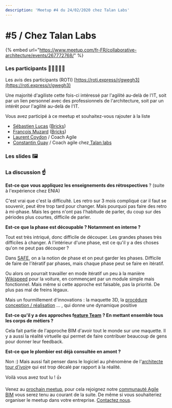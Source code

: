```yaml
---
description: 'Meetup #4 du 24/02/2020 chez Talan Labs'
---
```


# \#5 / Chez Talan Labs

{% embed url="https://www.meetup.com/fr-FR/collaborative-architecture/events/267772768/" %}

### Les participants 👷‍♀️🙍🙎‍♂️

Les avis des participants \(ROTI\) [https://roti.express/r/gwegh3](https://roti.express/r/gwegh3)

Une majorité d'agiliste cette fois-ci  intéressé par l'agilité au-delà de l'IT, soit par un lien personnel avec des professionnels de l'architecture, soit par un intérêt pour l'agilité au-delà de l'IT. 

Vous avez participé à ce meetup et souhaitez-vous rajouter à la liste

* [Sébastien Lucas](https://www.linkedin.com/in/archiref/) \([Bricks](https://www.bricksapp.io/fr/)\)
* [François Muzard](https://www.linkedin.com/in/fran%C3%A7ois-muzard-bim/) \([Bricks](https://www.bricksapp.io/fr/)\) 
* [Laurent Coydon](https://www.linkedin.com/in/lcoydon/) / Coach Agile
* [Constantin Guay](https://app.slack.com/team/UR79ZMQFK) / Coach agile chez[ Talan labs](https://talan.com/)

### Les slides 🖼️

### **La discussion** ☝️

**Est-ce que vous appliquez les enseignements des rétrospectives** ? \(suite à l'expérience chez ENIA\)

C'est vrai que c'est la difficulté. Les retro sur 3 mois compliqué car il faut se souvenir, peut être trop tard pour changer. Mais pourquoi pas faire des retro à mi-phase. Mais les gens n'ont pas l'habitude de parler, du coup sur des périodes plus courtes, difficile de parler.

**Est-ce que la phase est découpable ? Notamment en interne ?**

Tout est très intriqué, donc difficile de découper. Les grandes phases très difficiles à changer. A l'intérieur d'une phase, est ce qu'il y  a des choses qu'on ne peut pas découper ? 

Dans [SAFE](https://www.scaledagile.com/), on a la notion de phase et on peut garder les phases. Difficile de faire de l'itératif par phases, mais chaque phase peut se faire en itératif.

Ou alors on pourrait travailler en mode itératif un peu à la manière [Wikispeed](http://wikispeed.org/) pour la voiture, en commençant par un module simple mais fonctionnel. Mais même si cette approche est faisable, pas la priorité. De plus pas mal de freins légaux.

Mais un fourmillement d'innovations : la maquette 3D, la [procédure conception / réalisation](https://www.economie.gouv.fr/daj/procedure-conception-realisation) ... , qui donne une dynamique positive 

**Est-ce qu'il y a des approches f**[**eature Team**](https://www.knowledgehut.com/tutorials/scrum-tutorial/feature-teams-vs-component-teams) **? En mettant ensemble tous les corps de métiers ?**

Cela fait partie de l'approche BIM d'avoir tout le monde sur une maquette. Il y a aussi la réalité virtuelle qui permet de faire contribuer beaucoup de gens pour donner leur feedback.

**Est-ce que le plombier est déjà consultée en amont ?** 

Non :\) Mais aussi fait penser dans le logiciel au phénomène de l'[architecte tour d'ivoir](https://youtu.be/jRz1mYIFxlk)e qui est trop décalé par rapport à la réalité. 

Voilà vous avez tout lu ! 👍

Venez au [prochain meetup](https://www.meetup.com/fr-FR/collaborative-architecture), pour cela rejoignez notre [communauté Agile BIM](../communaute-agile-bim/) vous serez tenu au courant de la suite. De même si vous souhaiteriez organiser le meetup dans votre entreprise. [Contactez nous](mailto:hello@bricksapp.io?subject=A%20propos%20des%20meetups%20agile%20BIM).



